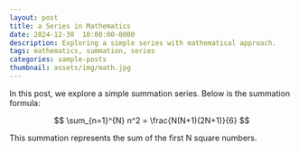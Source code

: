 ```yaml
---
layout: post  
title: a Series in Mathematics  
date: 2024-12-30  10:00:00-0000
description: Exploring a simple series with mathematical approach.  
tags: mathematics, summation, series
categories: sample-posts
thumbnail: assets/img/math.jpg
---
```


In this post, we explore a simple summation series. Below is the summation formula:

$$
\sum_{n=1}^{N} n^2 = \frac{N(N+1)(2N+1)}{6} 
$$

This summation represents the sum of the first N square numbers.

